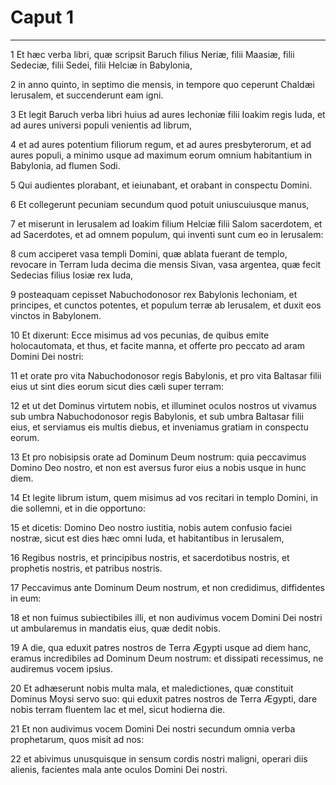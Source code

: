 # Caput 1

***

1 Et hæc verba libri, quæ scripsit Baruch filius Neriæ, filii Maasiæ, filii Sedeciæ, filii Sedei, filii Helciæ in Babylonia,

2 in anno quinto, in septimo die mensis, in tempore quo ceperunt Chaldæi Ierusalem, et succenderunt eam igni.

3 Et legit Baruch verba libri huius ad aures Iechoniæ filii Ioakim regis Iuda, et ad aures universi populi venientis ad librum,

4 et ad aures potentium filiorum regum, et ad aures presbyterorum, et ad aures populi, a minimo usque ad maximum eorum omnium habitantium in Babylonia, ad flumen Sodi.

5 Qui audientes plorabant, et ieiunabant, et orabant in conspectu Domini.

6 Et collegerunt pecuniam secundum quod potuit uniuscuiusque manus,

7 et miserunt in Ierusalem ad Ioakim filium Helciæ filii Salom sacerdotem, et ad Sacerdotes, et ad omnem populum, qui inventi sunt cum eo in Ierusalem:

8 cum acciperet vasa templi Domini, quæ ablata fuerant de templo, revocare in Terram Iuda decima die mensis Sivan, vasa argentea, quæ fecit Sedecias filius Iosiæ rex Iuda,

9 posteaquam cepisset Nabuchodonosor rex Babylonis Iechoniam, et principes, et cunctos potentes, et populum terræ ab Ierusalem, et duxit eos vinctos in Babylonem.

10 Et dixerunt: Ecce misimus ad vos pecunias, de quibus emite holocautomata, et thus, et facite manna, et offerte pro peccato ad aram Domini Dei nostri:

11 et orate pro vita Nabuchodonosor regis Babylonis, et pro vita Baltasar filii eius ut sint dies eorum sicut dies cæli super terram:

12 et ut det Dominus virtutem nobis, et illuminet oculos nostros ut vivamus sub umbra Nabuchodonosor regis Babylonis, et sub umbra Baltasar filii eius, et serviamus eis multis diebus, et inveniamus gratiam in conspectu eorum.

13 Et pro nobisipsis orate ad Dominum Deum nostrum: quia peccavimus Domino Deo nostro, et non est aversus furor eius a nobis usque in hunc diem.

14 Et legite librum istum, quem misimus ad vos recitari in templo Domini, in die sollemni, et in die opportuno:

15 et dicetis: Domino Deo nostro iustitia, nobis autem confusio faciei nostræ, sicut est dies hæc omni Iuda, et habitantibus in Ierusalem,

16 Regibus nostris, et principibus nostris, et sacerdotibus nostris, et prophetis nostris, et patribus nostris.

17 Peccavimus ante Dominum Deum nostrum, et non credidimus, diffidentes in eum:

18 et non fuimus subiectibiles illi, et non audivimus vocem Domini Dei nostri ut ambularemus in mandatis eius, quæ dedit nobis.

19 A die, qua eduxit patres nostros de Terra Ægypti usque ad diem hanc, eramus incredibiles ad Dominum Deum nostrum: et dissipati recessimus, ne audiremus vocem ipsius.

20 Et adhæserunt nobis multa mala, et maledictiones, quæ constituit Dominus Moysi servo suo: qui eduxit patres nostros de Terra Ægypti, dare nobis terram fluentem lac et mel, sicut hodierna die.

21 Et non audivimus vocem Domini Dei nostri secundum omnia verba prophetarum, quos misit ad nos:

22 et abivimus unusquisque in sensum cordis nostri maligni, operari diis alienis, facientes mala ante oculos Domini Dei nostri.

